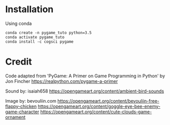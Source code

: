 # Installation   

Using conda
```
conda create -n pygame_tuto python=3.5
conda activate pygame_tuto
conda install -c cogsci pygame
```

# Credit
Code adapted from 'PyGame: A Primer on Game Programming in Python' by Jon Fincher
https://realpython.com/pygame-a-primer

Sound by: isaiah658
https://opengameart.org/content/ambient-bird-sounds

Image by: bevouliin.com
https://opengameart.org/content/bevouliin-free-flappy-chicken
https://opengameart.org/content/goggle-eye-bee-enemy-game-character
https://opengameart.org/content/cute-clouds-game-ornament 